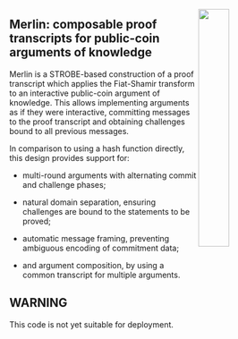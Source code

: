 <img
 width="33%"
 align="right"
 src="https://upload.wikimedia.org/wikipedia/commons/7/79/Arthur-Pyle_The_Enchanter_Merlin.JPG"/>
 
## Merlin: composable proof transcripts for public-coin arguments of knowledge

Merlin is a STROBE-based construction of a proof transcript which
applies the Fiat-Shamir transform to an interactive public-coin
argument of knowledge.  This allows implementing arguments as if they
were interactive, committing messages to the proof transcript and
obtaining challenges bound to all previous messages.

In comparison to using a hash function directly, this design provides
support for:

* multi-round arguments with alternating commit and
challenge phases;

* natural domain separation, ensuring challenges are
bound to the statements to be proved;

* automatic message framing, preventing ambiguous encoding of commitment data;

* and argument composition, by using a common transcript for multiple arguments.

## WARNING

This code is not yet suitable for deployment.


